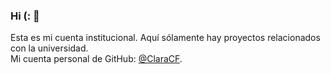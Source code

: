 ### Hi (: 💜
Esta es mi cuenta institucional. Aquí sólamente hay proyectos relacionados con la universidad.  
Mi cuenta personal de GitHub: [@ClaraCF](https://github.com/claaCF).

<!--
**ClaraUCAB/ClaraUCAB** is a ✨ _special_ ✨ repository because its `README.md` (this file) appears on your GitHub profile.

Here are some ideas to get you started:

- 🔭 I’m currently working on ...
- 🌱 I’m currently learning ...
- 👯 I’m looking to collaborate on ...
- 🤔 I’m looking for help with ...
- 💬 Ask me about ...
- 📫 How to reach me: ...
- 😄 Pronouns: ...
- ⚡ Fun fact: ...
-->
